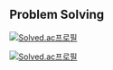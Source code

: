 ## Problem Solving

[![Solved.ac프로필](http://mazassumnida.wtf/api/v2/generate_badge?boj=red6855)](https://solved.ac/red6855)

[![Solved.ac프로필](http://mazassumnida.wtf/api/v2/generate_badge?boj=ulsanking)](https://solved.ac/ulsanking)
